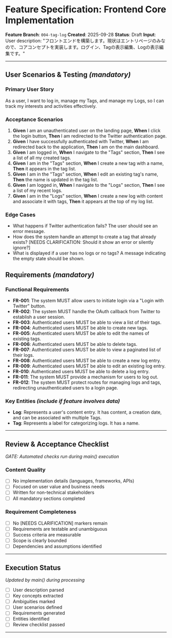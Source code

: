 # Feature Specification: Frontend Core Implementation

**Feature Branch**: `004-tag-log`
**Created**: 2025-09-28
**Status**: Draft
**Input**: User description: "フロントエンドを構築します。現状はエントリページのみなので、コアコンセプトを実装します。ログイン、Tagの表示編集、Logの表示編集です。"

---

## User Scenarios & Testing *(mandatory)*

### Primary User Story
As a user, I want to log in, manage my Tags, and manage my Logs, so I can track my interests and activities effectively.

### Acceptance Scenarios
1.  **Given** I am an unauthenticated user on the landing page, **When** I click the login button, **Then** I am redirected to the Twitter authentication page.
2.  **Given** I have successfully authenticated with Twitter, **When** I am redirected back to the application, **Then** I am on the main dashboard.
3.  **Given** I am logged in, **When** I navigate to the "Tags" section, **Then** I see a list of all my created tags.
4.  **Given** I am in the "Tags" section, **When** I create a new tag with a name, **Then** it appears in the tag list.
5.  **Given** I am in the "Tags" section, **When** I edit an existing tag's name, **Then** the name is updated in the tag list.
6.  **Given** I am logged in, **When** I navigate to the "Logs" section, **Then** I see a list of my recent logs.
7.  **Given** I am in the "Logs" section, **When** I create a new log with content and associate it with tags, **Then** it appears at the top of my log list.

### Edge Cases
- What happens if Twitter authentication fails? The user should see an error message.
- How does the system handle an attempt to create a tag that already exists? [NEEDS CLARIFICATION: Should it show an error or silently ignore?]
- What is displayed if a user has no logs or no tags? A message indicating the empty state should be shown.

## Requirements *(mandatory)*

### Functional Requirements
- **FR-001**: The system MUST allow users to initiate login via a "Login with Twitter" button.
- **FR-002**: The system MUST handle the OAuth callback from Twitter to establish a user session.
- **FR-003**: Authenticated users MUST be able to view a list of their tags.
- **FR-004**: Authenticated users MUST be able to create new tags.
- **FR-005**: Authenticated users MUST be able to edit the names of existing tags.
- **FR-006**: Authenticated users MUST be able to delete tags.
- **FR-007**: Authenticated users MUST be able to view a paginated list of their logs.
- **FR-008**: Authenticated users MUST be able to create a new log entry.
- **FR-009**: Authenticated users MUST be able to edit an existing log entry.
- **FR-010**: Authenticated users MUST be able to delete a log entry.
- **FR-011**: The system MUST provide a mechanism for users to log out.
- **FR-012**: The system MUST protect routes for managing logs and tags, redirecting unauthenticated users to a login page.

### Key Entities *(include if feature involves data)*
- **Log**: Represents a user's content entry. It has content, a creation date, and can be associated with multiple Tags.
- **Tag**: Represents a label for categorizing logs. It has a name.

---

## Review & Acceptance Checklist
*GATE: Automated checks run during main() execution*

### Content Quality
- [ ] No implementation details (languages, frameworks, APIs)
- [ ] Focused on user value and business needs
- [ ] Written for non-technical stakeholders
- [ ] All mandatory sections completed

### Requirement Completeness
- [ ] No [NEEDS CLARIFICATION] markers remain
- [ ] Requirements are testable and unambiguous
- [ ] Success criteria are measurable
- [ ] Scope is clearly bounded
- [ ] Dependencies and assumptions identified

---

## Execution Status
*Updated by main() during processing*

- [ ] User description parsed
- [ ] Key concepts extracted
- [ ] Ambiguities marked
- [ ] User scenarios defined
- [ ] Requirements generated
- [ ] Entities identified
- [ ] Review checklist passed

---
